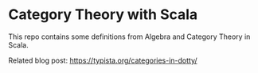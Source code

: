 
# Category Theory with Scala

This repo contains some definitions from Algebra and Category Theory in Scala.

Related blog post: https://typista.org/categories-in-dotty/

